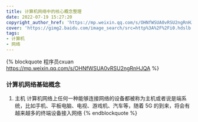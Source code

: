 ```yaml
---
title: 计算机网络中的核心概念整理
date: 2022-07-19 15:27:20
copyright_author_href: 'https://mp.weixin.qq.com/s/OHNfWSUA0vRSU2ngRnHJQA'
cover: 'https://gimg2.baidu.com/image_search/src=http%3A%2F%2Fi0.hdslb.com%2Fbfs%2Farchive%2Fee3df64eec74028ea30a7d84d922b39544508d32.png&refer=http%3A%2F%2Fi0.hdslb.com&app=2002&size=f9999,10000&q=a80&n=0&g=0n&fmt=auto?sec=1661619809&t=94e168000af05c1ca1779edc5a337c9c'
tags:
- 计算机
- 网络
---
```

{% blockquote 程序员cxuan https://mp.weixin.qq.com/s/OHNfWSUA0vRSU2ngRnHJQA %}
### 计算机网络基础概念
1. 主机
    计算机网络上任何一种能够连接网络的设备都被称为主机或者说是端系统，比如手机、平板电脑、电视、游戏机、汽车等，随着 5G 的到来，将会有越来越多的终端设备接入网络
{% endblockquote %}